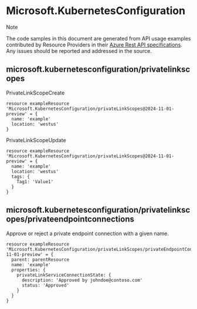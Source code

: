 # Microsoft.KubernetesConfiguration
  
> [!NOTE]
> The code samples in this document are generated from API usage examples contributed by Resource Providers in their [Azure Rest API specifications](https://github.com/Azure/azure-rest-api-specs). Any issues should be reported and addressed in the source.


## microsoft.kubernetesconfiguration/privatelinkscopes

PrivateLinkScopeCreate
```bicep
resource exampleResource 'Microsoft.KubernetesConfiguration/privateLinkScopes@2024-11-01-preview' = {
  name: 'example'
  location: 'westus'
}
```

PrivateLinkScopeUpdate
```bicep
resource exampleResource 'Microsoft.KubernetesConfiguration/privateLinkScopes@2024-11-01-preview' = {
  name: 'example'
  location: 'westus'
  tags: {
    Tag1: 'Value1'
  }
}
```

## microsoft.kubernetesconfiguration/privatelinkscopes/privateendpointconnections

Approve or reject a private endpoint connection with a given name.
```bicep
resource exampleResource 'Microsoft.KubernetesConfiguration/privateLinkScopes/privateEndpointConnections@2024-11-01-preview' = {
  parent: parentResource 
  name: 'example'
  properties: {
    privateLinkServiceConnectionState: {
      description: 'Approved by johndoe@contoso.com'
      status: 'Approved'
    }
  }
}
```
